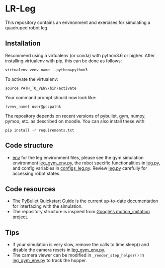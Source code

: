 # LR-Leg
This repository contains an environment and exercises for simulating a quadruped robot leg.

## Installation

Recommend using a virtualenv (or conda) with python3.6 or higher. After installing virtualenv with pip, this can be done as follows:

`virtualenv venv_name --python=python3`

To activate the virtualenv: 

`source PATH_TO_VENV/bin/activate` 

Your command prompt should now look like: 

`(venv_name) user@pc:path$`

The repository depends on recent versions of pybullet, gym, numpy, pymoo, etc. as described on moodle. You can also install these with:

`pip install -r requirements.txt`


## Code structure

- [env](./env) for the leg environment files, please see the gym simulation environment [leg_gym_env.py](./env/leg_gym_env.py), the robot specific functionalities in [leg.py](./env/leg.py), and config variables in [configs_leg.py](./env/configs_leg.py). Review [leg.py](./env/leg.py) carefully for accessing robot states. 


## Code resources
- The [PyBullet Quickstart Guide](https://docs.google.com/document/d/10sXEhzFRSnvFcl3XxNGhnD4N2SedqwdAvK3dsihxVUA/edit#heading=h.2ye70wns7io3) is the current up-to-date documentation for interfacing with the simulation. 
- The repository structure is inspired from [Google's motion_imitation project](https://github.com/erwincoumans/motion_imitation).

## Tips
- If your simulation is very slow, remove the calls to time.sleep() and disable the camera resets in [leg_gym_env.py](./env/leg_gym_env.py).
- The camera viewer can be modified in `_render_step_helper()` in [leg_gym_env.py](./env/leg_gym_env.py) to track the hopper.